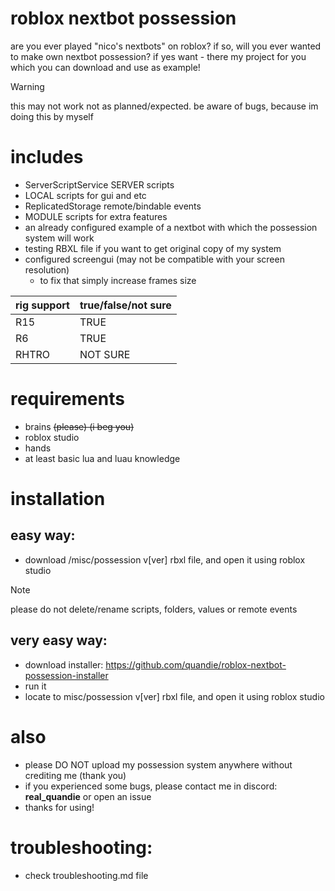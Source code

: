 # roblox nextbot possession
are you ever played "nico's nextbots" on roblox?
if so, will you ever wanted to make own nextbot possession?
if yes want - there my project for you which you can download and use as example!

> [!WARNING]
> this may not work not as planned/expected. be aware of bugs, because im doing this by myself

# includes
- ServerScriptService SERVER scripts
- LOCAL scripts for gui and etc
- ReplicatedStorage remote/bindable events
- MODULE scripts for extra features
- an already configured example of a nextbot with which the possession system will work
- testing RBXL file if you want to get original copy of my system
- configured screengui (may not be compatible with your screen resolution)
  - to fix that simply increase frames size

| rig support| true/false/not sure|
| ---------- | ----------|
| R15        | TRUE      |
| R6         | TRUE      |
| RHTRO      | NOT SURE  |

# requirements
- brains ~~(please) (i beg you)~~
- roblox studio
- hands
- at least basic lua and luau knowledge

# installation
## easy way:
- download /misc/possession v[ver] rbxl file, and open it using roblox studio
> [!NOTE]
> please do not delete/rename scripts, folders, values or remote events

## very easy way:
- download installer: https://github.com/quandie/roblox-nextbot-possession-installer
- run it
- locate to misc/possession v[ver] rbxl file, and open it using roblox studio

# also
- please DO NOT upload my possession system anywhere without crediting me (thank you)
- if you experienced some bugs, please contact me in discord: **real_quandie** or open an issue
- thanks for using!

# troubleshooting:
- check troubleshooting.md file
